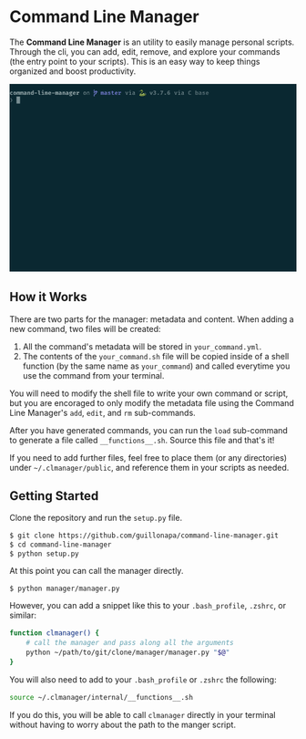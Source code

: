 # Command Line Manager

The **Command Line Manager** is an utility to easily manage personal scripts. Through the cli, you can add, edit, remove, and explore your commands (the entry point to your scripts). This is an easy way to keep things organized and boost productivity.

![command line manager preview](lib/usage.gif)

## How it Works

There are two parts for the manager: metadata and content. When adding a new command, two files will be created:

1. All the command's metadata will be stored in `your_command.yml`.
2. The contents of the `your_command.sh` file will be copied inside of a shell function (by the same name as `your_command`) and called everytime you use the command from your terminal.

You will need to modify the shell file to write your own command or script, but you are encoraged to only modify the metadata file using the Command Line Manager's `add`, `edit`, and `rm` sub-commands.

After you have generated commands, you can run the `load` sub-command to generate a file called `__functions__.sh`. Source this file and that's it!

If you need to add further files, feel free to place them (or any directories) under `~/.clmanager/public`, and reference them in your scripts as needed.

## Getting Started

Clone the repository and run the `setup.py` file.

```
$ git clone https://github.com/guillonapa/command-line-manager.git
$ cd command-line-manager
$ python setup.py
```

At this point you can call the manager directly.

```
$ python manager/manager.py
```

However, you can add a snippet like this to your `.bash_profile`, `.zshrc`, or similar:

```sh
function clmanager() {
    # call the manager and pass along all the arguments
    python ~/path/to/git/clone/manager/manager.py "$@"
}
```

You will also need to add to your `.bash_profile` or `.zshrc` the following:

```sh
source ~/.clmanager/internal/__functions__.sh
```

If you do this, you will be able to call `clmanager` directly in your terminal without having to worry about the path to the manger script.